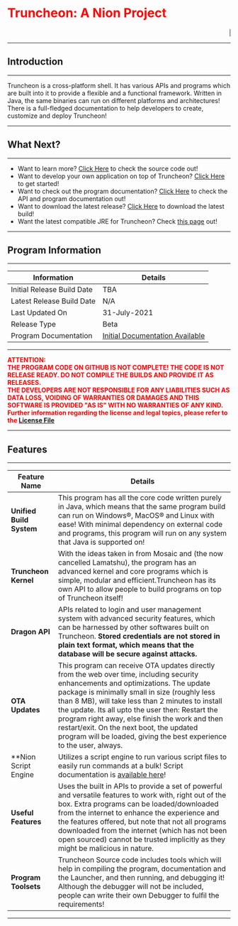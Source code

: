 # <span style="color:red">**Truncheon: A Nion Project**</span>

<marquee>| Truncheon is in the final stages now | There are almost 8 releases at the time of updating the website! | Truncheon is free and open source to everyone! If you'd like to contribute, please open a pull request! | No prior Java installation is required for Truncheon to run. |</marquee>

---

## Introduction

---

Truncheon is a cross-platform shell. It has various APIs and programs which are built into it to provide a flexible and a functional framework. Written in Java, the same binaries can run on different platforms and architectures! There is a full-fledged documentation to help developers to create, customize and deploy Truncheon!

---

## What Next?

---

* Want to learn more? [Click Here](https://github.com/DAK404/Truncheon) to check the source code out!  
* Want to develop your own application on top of Truncheon? [Click Here](Readme.md) to get started!  
* Want to check out the program documentation? [Click Here](https://dak404.github.io/Truncheon/Documentation/index.html) to check the API and program documentation out!
* Want to download the latest release? [Click Here](https://gitreleases.dev/gh/DAK404/Truncheon/latest/Truncheon.zip) to download the latest build!
* Want the latest compatible JRE for Truncheon? Check [this page](https://github.com/DAK404/Truncheon/releases/tag/JRE) out!

---

## Program Information

---

| Information | Details |
--- | --- 
| Initial Release Build Date | TBA |
| Latest Release Build Date | N/A |
| Last Updated On | 31-July-2021 |
| Release Type | Beta |
| Program Documentation | [Initial Documentation Available](https://dak404.github.io/Truncheon/Documentation/index.html) |

---

<span style="color:#FF0000">**ATTENTION:  
THE PROGRAM CODE ON GITHUB IS NOT COMPLETE! THE CODE IS NOT RELEASE READY. DO NOT COMPILE THE BUILDS AND PROVIDE IT AS RELEASES.  
THE DEVELOPERS ARE NOT RESPONSIBLE FOR ANY LIABILITIES SUCH AS DATA LOSS, VOIDING OF WARRANTIES OR DAMAGES AND THIS SOFTWARE IS PROVIDED "AS IS" WITH NO WARRANTIES OF ANY KIND. 
Further information regarding the license and legal topics, please refer to the [License File](License.md)**

---

## Features

---

| Feature Name | Details |
| --- | --- |
|**Unified Build System** | This program has all the core code written purely in Java, which means that the same program build can run on Windows&reg;, MacOS&reg; and Linux with ease! With minimal dependency on external code and programs, this program will run on any system that Java is supported on! |
|**Truncheon Kernel** | With the ideas taken in from Mosaic and (the now cancelled Lamatshu), the program has an advanced kernel and core programs which is simple, modular and efficient.Truncheon has its own API to allow people to build programs on top of Truncheon itself! |
|**Dragon API** | APIs related to login and user management system with advanced security features, which can be harnessed by other softwares built on Truncheon. **Stored credentials are not stored in plain text format, which means that the database will be secure against attacks.**|
|**OTA Updates** | This program can receive OTA updates directly from the web over time, including security enhancements and optimizations. The update package is minimally small in size (roughly less than 8 MB), will take less than 2 minutes to install the update. Its all upto the user then: Restart the program right away, else finish the work and then restart/exit. On the next boot, the updated program will be loaded, giving the best experience to the user, always. |
|**Nion Script Engine| Utilizes a script engine to run various script files to easily run commands at a bulk! Script documentation is [available here](https://dak404.github.io/Truncheon/Readme.html#nion-script-language)! |
|**Useful Features**| Uses the built in APIs to provide a set of powerful and versatile features to work with, right out of the box. Extra programs can be loaded/downloaded from the internet to enhance the experience and the features offered, but note that not all programs downloaded from the internet (which has not been open sourced) cannot be trusted implicitly as they might be malicious in nature.
|**Program Toolsets**| Truncheon Source code includes tools which will help in compiling the program, documentation and the Launcher, and then running, and debugging it! Although the debugger will not be included, people can write their own Debugger to fulfil the requirements!

---
